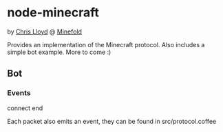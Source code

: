 # node-minecraft

by [Chris Lloyd](http://github.com/chrislloyd) @ [Minefold](https://minefold.com)

Provides an implementation of the Minecraft protocol. Also includes a simple bot example. More to come :)

## Bot

### Events

connect
end

Each packet also emits an event, they can be found in src/protocol.coffee
